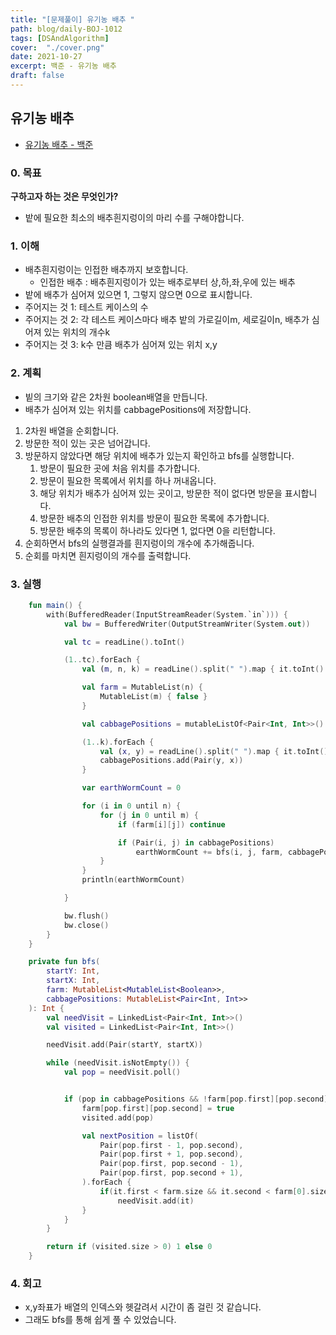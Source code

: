 ```yaml
---
title: "[문제풀이] 유기농 배추 "
path: blog/daily-BOJ-1012
tags: [DSAndAlgorithm]
cover:  "./cover.png"
date: 2021-10-27
excerpt: 백준 - 유기농 배추 
draft: false
---
```



## 유기농 배추 
* [유기농 배추 - 백준](https://www.acmicpc.net/problem/1012)

### 0. 목표 
**구하고자 하는 것은 무엇인가?**
- 밭에 필요한 최소의 배추흰지렁이의 마리 수를 구해야합니다.

### 1. 이해 
- 배추흰지렁이는 인접한 배추까지 보호합니다.
  - 인접한 배추 : 배추흰지렁이가 있는 배추로부터 상,하,좌,우에 있는 배추
- 밭에 배추가 심어져 있으면 1, 그렇지 않으면 0으로 표시합니다.
- 주어지는 것 1: 테스트 케이스의 수 
- 주어지는 것 2: 각 테스트 케이스마다 배추 밭의 가로길이m, 세로길이n, 배추가 심어져 있는 위치의 개수k
- 주어지는 것 3: k수 만큼 배추가 심어져 있는 위치 x,y


### 2. 계획

- 빝의 크기와 같은 2차원 boolean배열을 만듭니다.
- 배추가 심어져 있는 위치를 cabbagePositions에 저장합니다. 
  
1. 2차원 배열을 순회합니다. 
2. 방문한 적이 있는 곳은 넘어갑니다.
3. 방문하지 않았다면 해당 위치에 배추가 있는지 확인하고 bfs를 실행합니다.
   1. 방문이 필요한 곳에 처음 위치를 추가합니다.
   2. 방문이 필요한 목록에서 위치를 하나 꺼내옵니다.
   3. 해당 위치가 배추가 심어져 있는 곳이고, 방문한 적이 없다면 방문을 표시합니다. 
   4. 방문한 배추의 인접한 위치를 방문이 필요한 목록에 추가합니다. 
   5. 방문한 배추의 목록이 하나라도 있다면 1, 없다면 0을 리턴합니다.
4. 순회하면서 bfs의 실행결과를 흰지렁이의 개수에 추가해줍니다.
5. 순회를 마치면 흰지렁이의 개수를 출력합니다.


### 3. 실행
```kotlin
    fun main() {
        with(BufferedReader(InputStreamReader(System.`in`))) {
            val bw = BufferedWriter(OutputStreamWriter(System.out))

            val tc = readLine().toInt()

            (1..tc).forEach {
                val (m, n, k) = readLine().split(" ").map { it.toInt() }

                val farm = MutableList(n) {
                    MutableList(m) { false }
                }

                val cabbagePositions = mutableListOf<Pair<Int, Int>>()

                (1..k).forEach {
                    val (x, y) = readLine().split(" ").map { it.toInt() }
                    cabbagePositions.add(Pair(y, x))
                }

                var earthWormCount = 0

                for (i in 0 until n) {
                    for (j in 0 until m) {
                        if (farm[i][j]) continue

                        if (Pair(i, j) in cabbagePositions)
                            earthWormCount += bfs(i, j, farm, cabbagePositions)
                    }
                }
                println(earthWormCount)

            }

            bw.flush()
            bw.close()
        }
    }

    private fun bfs(
        startY: Int,
        startX: Int,
        farm: MutableList<MutableList<Boolean>>,
        cabbagePositions: MutableList<Pair<Int, Int>>
    ): Int {
        val needVisit = LinkedList<Pair<Int, Int>>()
        val visited = LinkedList<Pair<Int, Int>>()

        needVisit.add(Pair(startY, startX))

        while (needVisit.isNotEmpty()) {
            val pop = needVisit.poll()


            if (pop in cabbagePositions && !farm[pop.first][pop.second] && pop !in visited) {
                farm[pop.first][pop.second] = true
                visited.add(pop)

                val nextPosition = listOf(
                    Pair(pop.first - 1, pop.second),
                    Pair(pop.first + 1, pop.second),
                    Pair(pop.first, pop.second - 1),
                    Pair(pop.first, pop.second + 1),
                ).forEach {
                    if(it.first < farm.size && it.second < farm[0].size)
                        needVisit.add(it)
                }
            }
        }

        return if (visited.size > 0) 1 else 0
    }
```

### 4. 회고 
- x,y좌표가 배열의 인덱스와 헷갈려서 시간이 좀 걸린 것 같습니다. 
- 그래도 bfs를 통해 쉽게 풀 수 있었습니다.

